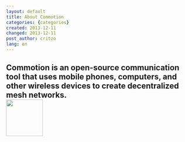 ```yaml
---
layout: default
title: About Commotion
categories: {categories}
created: 2013-12-11
changed: 2013-12-11
post_author: critzo
lang: en
---
```

  <h2 class="rtecenter">Commotion is an open-source communication tool that uses mobile phones, computers, and other wireless devices to create decentralized mesh networks.<br />
<img alt="" class="media-image attr__typeof__foaf:Image img__fid__717 img__view_mode__media_large attr__format__media_large" height="100" src="/files/styles/large/public/commotion_logo_100x100.png?itok=zSFjnkyR" typeof="foaf:Image" width="100" /></h2>
 
